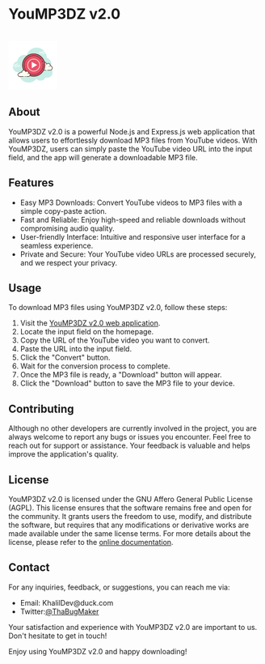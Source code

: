<h1>YouMP3DZ v2.0</h1>
<br>
<a href="https://yoump3dz.onrender.com/" target="_blank"><img src="/public/assets/images/YouMP396.png"></a>

<h2>About</h2>

<p>YouMP3DZ v2.0 is a powerful Node.js and Express.js web application that allows users to effortlessly download MP3 files from YouTube videos. With YouMP3DZ, users can simply paste the YouTube video URL into the input field, and the app will generate a downloadable MP3 file.</p>

<h2>Features</h2>
<ul>
  <li>Easy MP3 Downloads: Convert YouTube videos to MP3 files with a simple copy-paste action.</li>
  <li>Fast and Reliable: Enjoy high-speed and reliable downloads without compromising audio quality.</li>
  <li>User-friendly Interface: Intuitive and responsive user interface for a seamless experience.</li>
  <li>Private and Secure: Your YouTube video URLs are processed securely, and we respect your privacy.</li>
</ul>

<h2>Usage</h2>
<p>To download MP3 files using YouMP3DZ v2.0, follow these steps:</p>
<ol>
  <li>Visit the <a href="https://yoump3dz.onrender.com/" target="_blank">YouMP3DZ v2.0 web application</a>.</li>
  <li>Locate the input field on the homepage.</li>
  <li>Copy the URL of the YouTube video you want to convert.</li>
  <li>Paste the URL into the input field.</li>
  <li>Click the "Convert" button.</li>
  <li>Wait for the conversion process to complete.</li>
  <li>Once the MP3 file is ready, a "Download" button will appear.</li>
  <li>Click the "Download" button to save the MP3 file to your device.</li>
</ol>

<h2>Contributing</h2>
<p>Although no other developers are currently involved in the project, you are always welcome to report any bugs or issues you encounter. Feel free to reach out for support or assistance. Your feedback is valuable and helps improve the application's quality.</p>

<h2>License</h2>
<p>YouMP3DZ v2.0 is licensed under the GNU Affero General Public License (AGPL). This license ensures that the software remains free and open for the community. It grants users the freedom to use, modify, and distribute the software, but requires that any modifications or derivative works are made available under the same license terms. For more details about the license, please refer to the <a href="www.gnu.org/licenses/" target="_blank">online documentation</a>.</p>

<h2>Contact</h2>
<p>For any inquiries, feedback, or suggestions, you can reach me via:</p>
<ul>
  <li>Email: KhalilDev@duck.com</li>
  <li>Twitter:<a href="https://twiiter.com/ThaBugMaker" target="_blank">@ThaBugMaker</a></li>
</ul>

<p>Your satisfaction and experience with YouMP3DZ v2.0 are important to us. Don't hesitate to get in touch!</p>

<p>Enjoy using YouMP3DZ v2.0 and happy downloading!</p>
